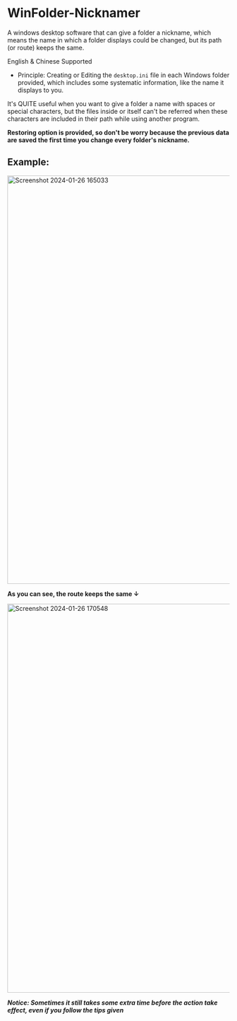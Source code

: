 # WinFolder-Nicknamer

A windows desktop software that can give a folder a nickname, which means the name in which a folder displays could be changed, but its path (or route) keeps the same.

English & Chinese Supported

* Principle: Creating or Editing the `desktop.ini` file in each Windows folder provided, which includes some systematic information, like the name it displays to you.

It's QUITE useful when you want to give a folder a name with spaces or special characters, but the files inside or itself can't be referred when these characters are included in their path while using another program.

**Restoring option is provided, so don't be worry because the previous data are saved the first time you change every folder's nickname.**

## Example:

<img width="924" alt="Screenshot 2024-01-26 165033" src="https://github.com/HNRobert/WinFolder-Nicknamer/assets/120773486/c5dbfe6d-fa1b-4b13-bbf1-39df3fb51d49">

**As you can see, the route keeps the same ↓**

<img width="880" alt="Screenshot 2024-01-26 170548" src="https://github.com/HNRobert/WinFolder-Nicknamer/assets/120773486/3d7820b3-381f-4c7b-912f-d8bbb9f4e69a">

***Notice: Sometimes it still takes some extra time before the action take effect, even if you follow the tips given***
